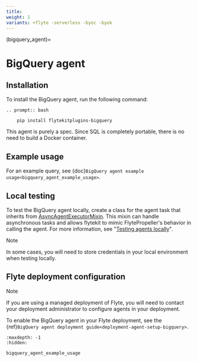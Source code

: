 ```yaml
---
title:
weight: 1
variants: +flyte -serverless -byoc -byok
---
```


(bigquery_agent)=

# BigQuery agent

## Installation

To install the BigQuery agent, run the following command:

```{eval-rst}
.. prompt:: bash

    pip install flytekitplugins-bigquery
```

This agent is purely a spec. Since SQL is completely portable, there is no need to build a Docker container.

## Example usage

For an example query, see {doc}`BigQuery agent example usage<bigquery_agent_example_usage>`.

## Local testing

To test the BigQuery agent locally, create a class for the agent task that inherits from [AsyncAgentExecutorMixin](https://github.com/flyteorg/flytekit/blob/master/flytekit/extend/backend/base_agent.py#L262). This mixin can handle asynchronous tasks and allows flytekit to mimic FlytePropeller's behavior in calling the agent. For more information, see "[Testing agents locally](https://docs.flyte.org/en/latest/flyte_agents/testing_agents_in_a_local_python_environment.html)".

> [!NOTE]
> 
> In some cases, you will need to store credentials in your local environment when testing locally.
> 

## Flyte deployment configuration

> [!NOTE]
> If you are using a managed deployment of Flyte, you will need to contact your deployment administrator to configure agents in your deployment.

To enable the BigQuery agent in your Flyte deployment, see the {ref}`BigQuery agent deployment guide<deployment-agent-setup-bigquery>`.


```{toctree}
:maxdepth: -1
:hidden:

bigquery_agent_example_usage

```
